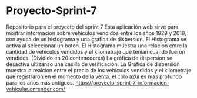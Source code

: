 # Proyecto-Sprint-7
Repositorio para el proyecto del sprint 7
Esta aplicación web sirve para mostrar informacion sobre vehiculos vendidos entre los años 1929 y 2019, con ayuda de un histograma y una gráfica de dispersion.
El Histograma se activa al seleccionar un boton.
El Histograma muestra una relacion entre la cantidad de vehiculos vendidos y el kilometraje que tenian cuando fueron vendidos. (Dividido en 20 contenedores)
La gráfica de dispersion se desactiva ultizanso una casilla de verificación.
La Gráfica de dispersion muestra la realcion entre el precio de los vehiculos vendidos y el kilometraje que registraron en el momento de la venta, el colo azul es mas profundo para los años mas antiguos. 
https://proyecto-sprint-7-informacion-vehicular.onrender.com/
